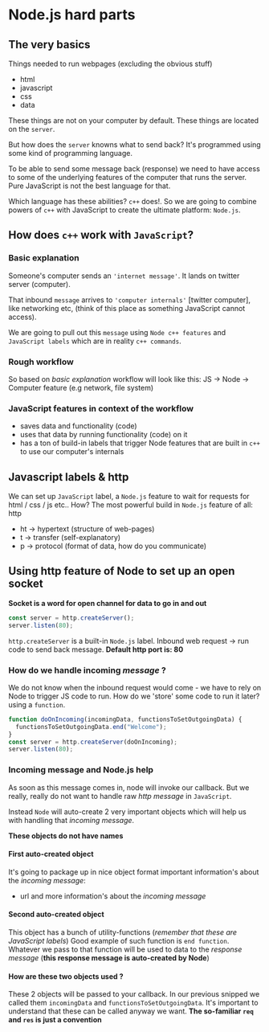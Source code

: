 # Node.js hard parts

## The very basics

Things needed to run webpages (excluding the obvious stuff)

- html
- javascript
- css
- data

These things are not on your computer by default. These things are located on the `server`.

But how does the `server` knowns what to send back? It's programmed using some kind of programming language.

To be able to send some message back (response) we need to have access to some of the underlying features of the computer that runs the server. Pure JavaScript is not the best language for that.

Which language has these abilities? `c++` does!. So we are going to combine powers of `c++` with JavaScript to create the ultimate platform: `Node.js`.

## How does `c++` work with `JavaScript`?

### Basic explanation

Someone's computer sends an `'internet message'`. It lands on twitter server (computer).

That inbound `message` arrives to `'computer internals'` [twitter computer], like networking etc, (think of this place as something JavaScript cannot access).

We are going to pull out this `message` using `Node c++ features` and `JavaScript labels` which are in reality `c++ commands`.

### Rough workflow

So based on _basic explanation_ workflow will look like this:
JS -> Node -> Computer feature (e.g network, file system)

### JavaScript features in context of the workflow

- saves data and functionality (code)
- uses that data by running functionality (code) on it
- has a ton of build-in labels that trigger Node features that are built in `c++` to use our computer's internals

## Javascript labels & http

We can set up `JavaScript` label, a `Node.js` feature to wait for requests for html / css / js etc..
How? The most powerful build in `Node.js` feature of all: http

- ht -> hypertext (structure of web-pages)
- t -> transfer (self-explanatory)
- p -> protocol (format of data, how do you communicate)

## Using http feature of Node to set up an open socket

**Socket is a word for open channel for data to go in and out**

```javascript
const server = http.createServer();
server.listen(80);
```

`http.createServer` is a built-in `Node.js` label.
Inbound web request -> run code to send back message.
**Default http port is: 80**

### How do we handle incoming _message_ ?

We do not know when the inbound request would come - we have to rely on Node to trigger JS code to run.
How do we 'store' some code to run it later? using a `function`.

```javascript
function doOnIncoming(incomingData, functionsToSetOutgoingData) {
  functionsToSetOutgoingData.end("Welcome");
}
const server = http.createServer(doOnIncoming);
server.listen(80);
```

### Incoming message and Node.js help

As soon as this message comes in, node will invoke our callback.
But we really, really do not want to handle raw _http message_ in `JavaScript`.

Instead `Node` will auto-create 2 very important objects which will help us with handling that _incoming message_.

**These objects do not have names**

#### First auto-created object

It's going to package up in nice object format important information's about the _incoming message_:

- url and more information's about the _incoming message_

#### Second auto-created object

This object has a bunch of utility-functions (_remember that these are JavaScript labels_)
Good example of such function is `end function`. Whatever we pass to that function will be used to data to the _response message_ (**this response message is auto-created by Node**)

#### How are these two objects used ?

These 2 objects will be passed to your callback. In our previous snipped we called them `incomingData` and `functionsToSetOutgoingData`.
It's important to understand that these can be called anyway we want. **The so-familiar `req` and `res` is just a convention**
